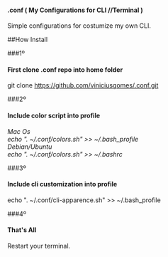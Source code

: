 #### .conf ( My Configurations for CLI //Terminal )

Simple configurations for costumize my own CLI.

##How Install

###1º
#### First clone .conf repo into home folder
git clone https://github.com/viniciusgomes/.conf.git

###2º
#### Include color script into profile
*Mac Os<br>
echo ". ~/.conf/colors.sh" >> ~/.bash_profile<br>
Debian/Ubuntu<br>
echo ". ~/.conf/colors.sh" >> ~/.bashrc*

###3º
#### Include cli customization into profile
echo ". ~/.conf/cli-apparence.sh" >> ~/.bash_profile

###4º
#### That's All
Restart your terminal.


